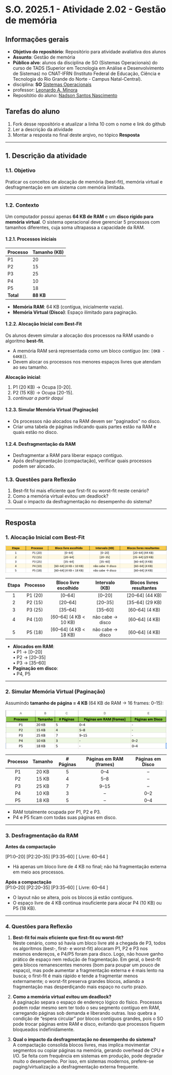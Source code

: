 # S.O. 2025.1 - Atividade 2.02 - Gestão de memória

## Informações gerais

- **Objetivo do repositório**: Repositório para atividade avaliativa dos alunos
- **Assunto**: Gestão de memória
- **Público alvo**: alunos da disciplina de SO (Sistemas Operacionais) do curso de TADS (Superior em Tecnologia em Análise e Desenvolvimento de Sistemas) no CNAT-IFRN (Instituto Federal de Educação, Ciência e Tecnologia do Rio Grande do Norte - Campus Natal-Central).
- disciplina: **SO** [Sistemas Operacionais](https://github.com/sistemas-operacionais/)
- professor: [Leonardo A. Minora](https://github.com/leonardo-minora)
- Repositótio do aluno: [Nadson Santos Nascimento](https://github.com/nadsuus)

## Tarefas do aluno
1. Fork desse repositório e atualizar a linha 10 com o nome e link do github
2. Ler a descrição da atividade
3. Montar a resposta no final deste arqivo, no tópico **Resposta**

---

## 1. Descrição da atividade
### 1.1. Objetivo
Praticar os conceitos de alocação de memória (best-fit), memória virtual e desfragmentação em um sistema com memória limitada.

---

### 1.2. Contexto
Um computador possui apenas **64 KB de RAM** e um **disco rígido para memória virtual**. O sistema operacional deve gerenciar 5 processos com tamanhos diferentes, cuja soma ultrapassa a capacidade da RAM.

#### 1.2.1. Processos iniciais

| Processo | Tamanho (KB) |
|----------|-------------|
| P1       | 20          |
| P2       | 15          |
| P3       | 25          |
| P4       | 10          |
| P5       | 18          |
| **Total**| **88 KB**   |

- **Memória RAM**: 64 KB (contígua, inicialmente vazia).  
- **Memória Virtual (Disco)**: Espaço ilimitado para paginação.

#### 1.2.2. Alocação Inicial com Best-Fit
Os alunos devem simular a alocação dos processos na RAM usando o algoritmo **best-fit**.  
- A memória RAM será representada como um bloco contíguo (ex: `[0KB - 64KB]`).  
- Devem alocar os processos nos menores espaços livres que atendam ao seu tamanho.  

**Alocação inicial**:  
1. P1 (20 KB) → Ocupa [0-20].  
2. P2 (15 KB) → Ocupa [20-15].  
3. _continuar a partir daqui_

#### 1.2.3. Simular Memória Virtual (Paginação)
- Os processos não alocados na RAM devem ser "paginados" no disco.  
- Criar uma tabela de páginas indicando quais partes estão na RAM e quais estão no disco.  

#### 1.2.4. Desfragmentação da RAM
- Desfragmentar a RAM para liberar espaço contíguo.
- Após desfragmentação (compactação), verificar quais processos podem ser alocado.  

### 1.3. Questões para Reflexão
1. Best-fit foi mais eficiente que first-fit ou worst-fit neste cenário?  
2. Como a memória virtual evitou um deadlock?  
3. Qual o impacto da desfragmentação no desempenho do sistema?  

---

## Resposta

### 1. Alocação Inicial com Best-Fit

![Alocação Inicial em formato tabela para melhor visualização](imagens/alocacao_inicial.png)

| Etapa | Processo | Bloco livre escolhido | Intervalo (KB) | Blocos livres resultantes |
|:-----:|:--------:|:---------------------:|:--------------:|:-------------------------:|
|   1   | P1 (20)  | [0–64]                | [0–20]         | [20–64] (44 KB)           |
|   2   | P2 (15)  | [20–64]               | [20–35]        | [35–64] (29 KB)           |
|   3   | P3 (25)  | [35–64]               | [35–60]        | [60–64] (4 KB)            |
|   4   | P4 (10)  | [60–64] (4 KB < 10 KB) | não cabe → disco | [60–64] (4 KB)         |
|   5   | P5 (18)  | [60–64] (4 KB < 18 KB) | não cabe → disco | [60–64] (4 KB)         |

- **Alocados em RAM**:  
  • P1 → [0–20]  
  • P2 → [20–35]  
  • P3 → [35–60]  
- **Paginação em disco**:  
  • P4, P5

---

### 2. Simular Memória Virtual (Paginação)

Assumindo **tamanho de página = 4 KB** (64 KB de RAM → 16 frames: 0–15):

![Paginação em formato tabela para melhor visualização](imagens/paginacao.png)

| Processo | Tamanho | # Páginas | Páginas em RAM (frames) | Páginas em Disco |
|:--------:|:-------:|:---------:|:-----------------------:|:----------------:|
|   P1     | 20 KB   | 5         | 0–4                     | –                |
|   P2     | 15 KB   | 4         | 5–8                     | –                |
|   P3     | 25 KB   | 7         | 9–15                    | –                |
|   P4     | 10 KB   | 3         | –                       | 0–2              |
|   P5     | 18 KB   | 5         | –                       | 0–4              |

- RAM totalmente ocupada por P1, P2 e P3.
- P4 e P5 ficam com todas suas páginas em disco.

---

### 3. Desfragmentação da RAM

**Antes da compactação**

[P1:0–20] [P2:20–35] [P3:35–60] [ Livre: 60–64 ]

- Há apenas um bloco livre de 4 KB no final; não há fragmentação externa em meio aos processos.

**Após a compactação**  
[P1:0–20] [P2:20–35] [P3:35–60] [ Livre: 60–64 ]


- O layout não se altera, pois os blocos já estão contíguos.
- O espaço livre de 4 KB continua insuficiente para alocar P4 (10 KB) ou P5 (18 KB).

---

### 4. Questões para Reflexão

1. **Best-fit foi mais eficiente que first-fit ou worst-fit?**  
   Neste cenário, como só havia um bloco livre até a chegada de P3, todos os algoritmos (best-, first- e worst-fit) alocaram P1, P2 e P3 nos mesmos endereços, e P4/P5 foram para disco. Logo, não houve ganho prático de espaço nem redução de fragmentação. Em geral, o best-fit gera blocos remanescentes menores (bom para poupar um pouco de espaço), mas pode aumentar a fragmentação externa e é mais lento na busca; o first-fit é mais rápido e tende a fragmentar menos externamente; o worst-fit preserva grandes blocos, adiando a fragmentação mas desperdiçando mais espaço no curto prazo.

2. **Como a memória virtual evitou um deadlock?**  
   A paginação separa o espaço de endereço lógico do físico. Processos podem rodar mesmo sem ter todo o seu segmento contíguo em RAM, carregando páginas sob demanda e liberando outras. Isso quebra a condição de “espera circular” por blocos contíguos grandes, pois o SO pode trocar páginas entre RAM e disco, evitando que processos fiquem bloqueados indefinidamente.

3. **Qual o impacto da desfragmentação no desempenho do sistema?**  
   A compactação consolida blocos livres, mas implica movimentar segmentos ou copiar páginas na memória, gerando overhead de CPU e I/O. Se feita com frequência em sistemas em produção, pode degradar muito o desempenho. Por isso, em sistemas modernos, prefere-se paging/virtualização a desfragmentação externa frequente.
